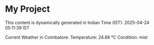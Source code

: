 # My Project

This content is dynamically generated in Indian Time (IST): 2025-04-24 05:11:39 IST


Current Weather in Coimbatore:
Temperature: 24.88 °C
Condition: mist
